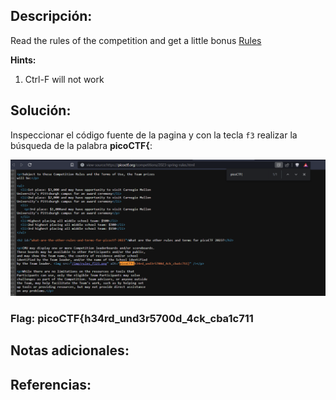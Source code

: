 ## Descripción:
Read the rules of the competition and get a little bonus [Rules](https://picoctf.org/competitions/2023-spring-rules.html)

**Hints:**
1. Ctrl-F will not work

## Solución:
Inspeccionar el código fuente de la pagina y con la tecla `f3` realizar la búsqueda de la palabra **picoCTF{**:

![Pasted image 20230318164840](../../images/Pasted%20image%2020230318164840.png)

### Flag: picoCTF{h34rd_und3r5700d_4ck_cba1c711

## Notas adicionales:

## Referencias: